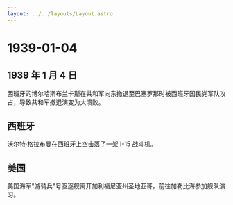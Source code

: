 ```yaml
---
layout: ../../layouts/Layout.astro
---
```


# 1939-01-04

## 1939 年 1 月 4 日

西班牙的博尔哈斯布兰卡斯在共和军向东撤退至巴塞罗那时被西班牙国民党军队攻占，导致共和军撤退演变为大溃败。

## 西班牙

沃尔特·格拉布曼在西班牙上空击落了一架 I-15 战斗机。

## 美国

美国海军"游骑兵"号驱逐舰离开加利福尼亚州圣地亚哥，前往加勒比海参加舰队演习。